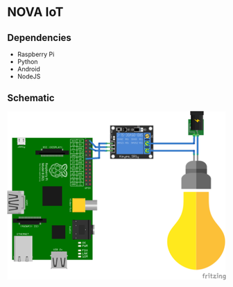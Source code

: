 # NOVA IoT

## Dependencies

* Raspberry Pi
* Python
* Android
* NodeJS

## Schematic
![Raspberry Pi](https://github.com/CochabambaAI/nova-iot/blob/master/raspberrypi/schematics/raspi_bulb_bb.png?raw=true)
